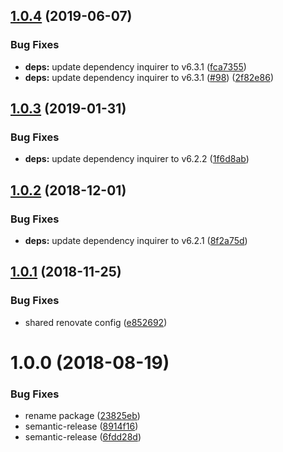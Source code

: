 ## [1.0.4](https://github.com/mike-works/node-fundamentals/compare/v1.0.3...v1.0.4) (2019-06-07)


### Bug Fixes

* **deps:** update dependency inquirer to v6.3.1 ([fca7355](https://github.com/mike-works/node-fundamentals/commit/fca7355))
* **deps:** update dependency inquirer to v6.3.1 ([#98](https://github.com/mike-works/node-fundamentals/issues/98)) ([2f82e86](https://github.com/mike-works/node-fundamentals/commit/2f82e86))

## [1.0.3](https://github.com/mike-works/node-fundamentals/compare/v1.0.2...v1.0.3) (2019-01-31)


### Bug Fixes

* **deps:** update dependency inquirer to v6.2.2 ([1f6d8ab](https://github.com/mike-works/node-fundamentals/commit/1f6d8ab))

## [1.0.2](https://github.com/mike-works/node-fundamentals/compare/v1.0.1...v1.0.2) (2018-12-01)


### Bug Fixes

* **deps:** update dependency inquirer to v6.2.1 ([8f2a75d](https://github.com/mike-works/node-fundamentals/commit/8f2a75d))

## [1.0.1](https://github.com/mike-works/node-fundamentals/compare/v1.0.0...v1.0.1) (2018-11-25)


### Bug Fixes

* shared renovate config ([e852692](https://github.com/mike-works/node-fundamentals/commit/e852692))

# 1.0.0 (2018-08-19)


### Bug Fixes

* rename package ([23825eb](https://github.com/mike-works/node-fundamentals/commit/23825eb))
* semantic-release ([8914f16](https://github.com/mike-works/node-fundamentals/commit/8914f16))
* semantic-release ([6fdd28d](https://github.com/mike-works/node-fundamentals/commit/6fdd28d))
